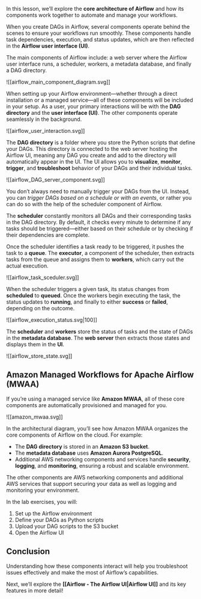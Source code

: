 In this lesson, we’ll explore the **core architecture of Airflow** and how its components work together to automate and manage your workflows.

When you create DAGs in Airflow, several components operate behind the scenes to ensure your workflows run smoothly. These components handle task dependencies, execution, and status updates, which are then reflected in the **Airflow user interface (UI)**.

The main components of Airflow include: a web server where the Airflow user interface runs, a scheduler, workers, a metadata database, and finally a DAG directory.

![[airflow_main_component_diagram.svg]]

When setting up your Airflow environment—whether through a direct installation or a managed service—all of these components will be included in your setup. As a user, your primary interactions will be with the **DAG directory** and the **user interface (UI)**. The other components operate seamlessly in the background.

![[airflow_user_interaction.svg]]

The **DAG directory** is a folder where you store the Python scripts that define your DAGs. This directory is connected to the web server hosting the Airflow UI, meaning any DAG you create and add to the directory will automatically appear in the UI. The UI allows you to **visualize**,  **monitor**, **trigger**, and **troubleshoot** behavior of your DAGs and their individual tasks.

![[airflow_DAG_server_component.svg]]

You don’t always need to manually trigger your DAGs from the UI. Instead, you can *trigger DAGs based on a schedule or with an events*, or rather you can do so with the help of the scheduler component of Airflow. 

The **scheduler** constantly monitors all DAGs and their corresponding tasks in the DAG directory. By default, it checks every minute to determine if any tasks should be triggered—either based on their schedule or by checking if their dependencies are complete.

Once the scheduler identifies a task ready to be triggered, it pushes the task to a **queue**. The **executor**, a component of the scheduler, then extracts tasks from the queue and assigns them to **workers**, which carry out the actual execution.

![[airflow_task_sceduler.svg]]

When the scheduler triggers a given task, its status changes from **scheduled** to **queued**. Once the workers begin executing the task, the status updates to **running**, and finally to either **success** or **failed**, depending on the outcome.

![[airflow_execution_status.svg|100]]

The **scheduler** and **workers** store the status of tasks and the state of DAGs in the **metadata database**. The **web server** then extracts those states and displays them in the **UI**.

![[airflow_store_state.svg]]

## Amazon Managed Workflows for Apache Airflow (MWAA)

If you’re using a managed service like **Amazon MWAA**, all of these core components are automatically provisioned and managed for you. 

![[amazon_mwaa.svg]]

In the architectural diagram, you’ll see how Amazon MWAA organizes the core components of Airflow on the cloud. For example:
- The **DAG directory** is stored in an **Amazon S3 bucket**.
- The **metadata database** uses **Amazon Aurora PostgreSQL**.
- Additional AWS networking components and services handle **security**, **logging**, and **monitoring**, ensuring a robust and scalable environment.


The other components are AWS networking components and additional AWS services that support securing your data as well as logging and monitoring your environment. 

In the lab exercises, you will:
1. Set up the Airflow environment
2. Define your DAGs as Python scripts
3. Upload your DAG scripts to the S3 bucket
4. Open the Airflow UI

## Conclusion 

Understanding how these components interact will help you troubleshoot issues effectively and make the most of Airflow’s capabilities. 

Next, we’ll explore the **[[Airflow - The Airflow UI|Airflow UI]]** and its key features in more detail!